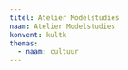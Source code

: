 ```yaml
---
titel: Atelier Modelstudies
naam: Atelier Modelstudies
konvent: kultk
themas:
  - naam: cultuur
---
```

